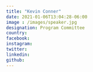```yaml
---
title: "Kevin Conner"
date: 2021-01-06T13:04:28-06:00
image : /images/speaker.jpg
designation: Program Committee
country: 
facebook: 
instagram: 
twitter: 
linkedin: 
github: 
---
```



